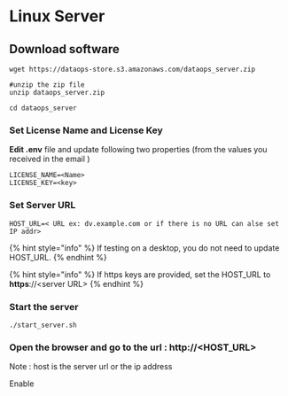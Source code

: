 # Linux Server

## Download software

```text
wget https://dataops-store.s3.amazonaws.com/dataops_server.zip
```

```text
#unzip the zip file
unzip dataops_server.zip

```

```text
cd dataops_server
```

### Set License Name and License Key

**Edit .env** file and update following two properties \(from the values you received in the email \)

```text
LICENSE_NAME=<Name>
LICENSE_KEY=<key>
```

### Set Server URL

```text
HOST_URL=< URL ex: dv.example.com or if there is no URL can alse set IP addr>
```

{% hint style="info" %}
If testing on a desktop, you do not need to update HOST\_URL.
{% endhint %}

{% hint style="info" %}
If https keys are provided, set the HOST\_URL to **https**://&lt;server URL&gt; 
{% endhint %}

### Start the server

```text
./start_server.sh
```

### Open the browser and go to the url : http://&lt;HOST\_URL&gt;

Note : host is the server url or the ip address



Enable 

